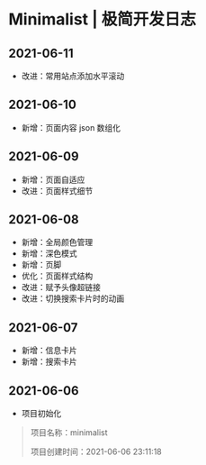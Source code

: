 <!-- Copyright © 2021 Cai Hai. All Rights Reserved. -->

# Minimalist | 极简开发日志

## 2021-06-11

* 改进：常用站点添加水平滚动

## 2021-06-10

* 新增：页面内容 json 数组化

## 2021-06-09

* 新增：页面自适应
* 改进：页面样式细节
## 2021-06-08

* 新增：全局颜色管理
* 新增：深色模式
* 新增：页脚
* 优化：页面样式结构
* 改进：赋予头像超链接
* 改进：切换搜索卡片时的动画

## 2021-06-07

* 新增：信息卡片
* 新增：搜索卡片

## 2021-06-06

* 项目初始化

> 项目名称：minimalist
> 
> 项目创建时间：2021-06-06 23:11:18